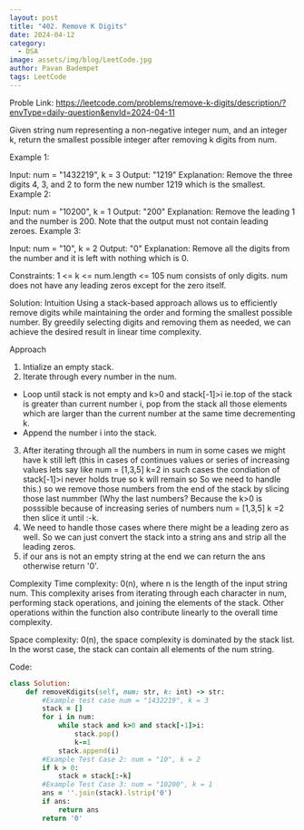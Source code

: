```yaml
---
layout: post
title: "402. Remove K Digits"
date: 2024-04-12
category:
  - DSA
image: assets/img/blog/LeetCode.jpg
author: Pavan Badempet
tags: LeetCode
---
```


Proble Link: https://leetcode.com/problems/remove-k-digits/description/?envType=daily-question&envId=2024-04-11

Given string num representing a non-negative integer num, and an integer k, return the smallest possible integer after removing k digits from num.

Example 1:

Input: num = "1432219", k = 3
Output: "1219"
Explanation: Remove the three digits 4, 3, and 2 to form the new number 1219 which is the smallest.
Example 2:

Input: num = "10200", k = 1
Output: "200"
Explanation: Remove the leading 1 and the number is 200. Note that the output must not contain leading zeroes.
Example 3:

Input: num = "10", k = 2
Output: "0"
Explanation: Remove all the digits from the number and it is left with nothing which is 0.
 

Constraints:
1 <= k <= num.length <= 105
num consists of only digits.
num does not have any leading zeros except for the zero itself.


Solution:
Intuition
Using a stack-based approach allows us to efficiently remove digits while maintaining the order and forming the smallest possible number. By greedily selecting digits and removing them as needed, we can achieve the desired result in linear time complexity.

Approach
1. Intialize an empty stack.
2. Iterate through every number in the num.
* Loop until stack is not empty and k>0 and stack[-1]>i ie.top of the stack is greater than current number i, pop from the stack all those elements which are larger than the current number at the same time decrementing k.
* Append the number i into the stack.
3. After iterating through all the numbers in num in some cases we might have k still left (this in cases of continues values or series of increasing values lets say like num = [1,3,5] k=2 in such cases the condiation of stack[-1]>i never holds true so k will remain so So we need to handle this.) so we remove those numbers from the end of the stack by slicing those last nummber (Why the last numbers? Because the k>0 is posssible because of increasing series of numbers num = [1,3,5] k =2 then slice it until :-k.
4. We need to handle those cases where there might be a leading zero as well. So we can just convert the stack into a string ans and strip all the leading zeros.
5. if our ans is not an empty string at the end we can return the ans otherwise return '0'.

Complexity
Time complexity:
0(n), where n is the length of the input string num. This complexity arises from iterating through each character in num, performing stack operations, and joining the elements of the stack. Other operations within the function also contribute linearly to the overall time complexity.

Space complexity:
0(n), the space complexity is dominated by the stack list. In the worst case, the stack can contain all elements of the num string.

Code:
```ruby
class Solution:
    def removeKdigits(self, num: str, k: int) -> str:
        #Example test case num = "1432219", k = 3
        stack = []
        for i in num:
            while stack and k>0 and stack[-1]>i:
                stack.pop()
                k-=1
            stack.append(i)
        #Example Test Case 2: num = "10", k = 2
        if k > 0:
            stack = stack[:-k] 
        #Example Test Case 3: num = "10200", k = 1
        ans = ''.join(stack).lstrip('0')
        if ans:
            return ans
        return '0'
```
